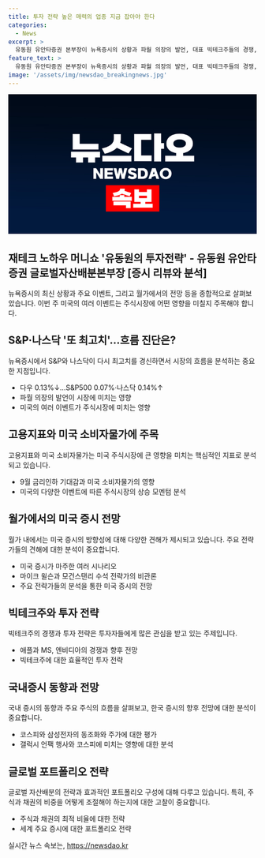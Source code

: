 ```yaml
---
title: 투자 전략 높은 매력의 업종 지금 잡아야 한다
categories:
  - News
excerpt: >
  유동원 유안타증권 본부장이 뉴욕증시의 상황과 파월 의장의 발언, 대표 빅테크주들의 경쟁, 코스피의 상승 등을 분석하며 투자 전략을 전하고 있습니다. 미국 러셀2000, 고용지표와 금리에 대한 분석, 그리고 포트폴리오 구성과 ETF 투자에 대한 조언을 소개하고 있습니다. 또한, AI 사이클 투자와 미국 인터넷·디지털 광고 시장 등에 대한 투자 방향을 제시하고 있습니다. SBS Biz는 여러분의 제보를 기다리고 있습니다. [자세히 보기]
feature_text: >
  유동원 유안타증권 본부장이 뉴욕증시의 상황과 파월 의장의 발언, 대표 빅테크주들의 경쟁, 코스피의 상승 등을 분석하며 투자 전략을 전하고 있습니다. 미국 러셀2000, 고용지표와 금리에 대한 분석, 그리고 포트폴리오 구성과 ETF 투자에 대한 조언을 소개하고 있습니다. 또한, AI 사이클 투자와 미국 인터넷·디지털 광고 시장 등에 대한 투자 방향을 제시하고 있습니다. SBS Biz는 여러분의 제보를 기다리고 있습니다. [자세히 보기]
image: '/assets/img/newsdao_breakingnews.jpg'
---
```


<p><img src="/assets/img/newsdao_breakingnews.jpg" alt="ontimetimes 속보" /></p>

<h2 data-ke-size="size26">재테크 노하우 머니쇼 '유동원의 투자전략' - 유동원 유안타증권 글로벌자산배분본부장 [증시 리뷰와 분석]</h2>

<p data-ke-size="size16">뉴욕증시의 최신 상황과 주요 이벤트, 그리고 월가에서의 전망 등을 종합적으로 살펴보았습니다. 이번 주 미국의 여러 이벤트는 주식시장에 어떤 영향을 미칠지 주목해야 합니다.</p>

<h2 data-ke-size="size24">S&P·나스닥 '또 최고치'…흐름 진단은?</h2>

<p data-ke-size="size16">뉴욕증시에서 S&P와 나스닥이 다시 최고치를 경신하면서 시장의 흐름을 분석하는 중요한 지점입니다.</p>

<ul>
  <li>다우 0.13%↓…S&P500 0.07%·나스닥 0.14%↑</li>
  <li>파월 의장의 발언이 시장에 미치는 영향</li>
  <li>미국의 여러 이벤트가 주식시장에 미치는 영향</li>
</ul>

<h2 data-ke-size="size24">고용지표와 미국 소비자물가에 주목</h2>

<p data-ke-size="size16">고용지표와 미국 소비자물가는 미국 주식시장에 큰 영향을 미치는 핵심적인 지표로 분석되고 있습니다.</p>

<ul>
  <li>9월 금리인하 기대감과 미국 소비자물가의 영향</li>
  <li>미국의 다양한 이벤트에 따른 주식시장의 상승 모멘텀 분석</li>
</ul>

<h2 data-ke-size="size24">월가에서의 미국 증시 전망</h2>

<p data-ke-size="size16">월가 내에서는 미국 증시의 방향성에 대해 다양한 견해가 제시되고 있습니다. 주요 전략가들의 견해에 대한 분석이 중요합니다.</p>

<ul>
  <li>미국 증시가 마주한 여러 시나리오</li>
  <li>마이크 윌슨과 모건스탠리 수석 전략가의 비관론</li>
  <li>주요 전략가들의 분석을 통한 미국 증시의 전망</li>
</ul>

<h2 data-ke-size="size24">빅테크주와 투자 전략</h2>

<p data-ke-size="size16">빅테크주의 경쟁과 투자 전략은 투자자들에게 많은 관심을 받고 있는 주제입니다.</p>

<ul>
  <li>애플과 MS, 엔비디아의 경쟁과 향후 전망</li>
  <li>빅테크주에 대한 효율적인 투자 전략</li>
</ul>

<h2 data-ke-size="size24">국내증시 동향과 전망</h2>

<p data-ke-size="size16">국내 증시의 동향과 주요 주식의 흐름을 살펴보고, 한국 증시의 향후 전망에 대한 분석이 중요합니다.</p>

<ul>
  <li>코스피와 삼성전자의 동조화와 주가에 대한 평가</li>
  <li>갤럭시 언팩 행사와 코스피에 미치는 영향에 대한 분석</li>
</ul>

<h2 data-ke-size="size24">글로벌 포트폴리오 전략</h2>

<p data-ke-size="size16">글로벌 자산배분의 전략과 효과적인 포트폴리오 구성에 대해 다루고 있습니다. 특히, 주식과 채권의 비중을 어떻게 조절해야 하는지에 대한 고찰이 중요합니다.</p>

<ul>
  <li>주식과 채권의 최적 비율에 대한 전략</li>
  <li>세계 주요 증시에 대한 포트폴리오 전략</li>
</ul>
실시간 뉴스 속보는, <a href="https://newsdao.kr" rel="dofollow">https://newsdao.kr</a>


